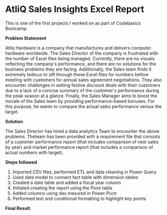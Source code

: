 # AtliQ Sales Insights Excel Report
This is one of the first projects I worked on as part of Codebasics Bootcamp.

**Problem Statement**

Atliq Hardware is a company that manufactures and delivers computer hardware worldwide. The Sales Director of the company is frustrated with the number of Excel files being managed. Currently, there are no visuals reflecting the company's performance, and there are no solutions for the business problems they are facing.
Additionally, the Sales team finds it extremely tedious to sift through these Excel files for numbers before meeting with customers for annual sales agreement negotiations. They also encounter challenges in setting festive discount deals with their customers due to a lack of a concise summary of the customer's performance during the peak season at a glance. Finally, the Sales Manager aims to boost the morale of the Sales team by providing performance-based bonuses. For this purpose, he wants to compare the actual sales performance versus the target.

**Solution**

The Sales Director has hired a data analytics Team to encounter the above problems. Theteam has been provided with a requirement file that consists of a customer performance report (that includes comparison of nest sales by year) and market performance report (that includes a comparison of actual numbers with target).

**Steps followed**
1. Imported CSV files, performed ETL and data cleaning in Power Query
2. Used data model to connect fact table with dimension tables
3. Created a date table and added a fiscal year column
4. Initiated creating the report using the Pivot table
5. Added columns using dax mesured in Power Pivot
6. Performed text and conditional formatting to highlight key points

**Final Result**
